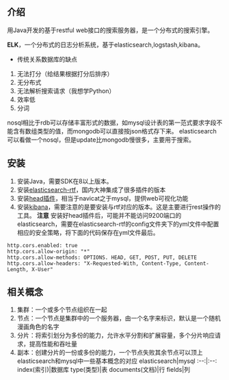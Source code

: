 ## 介绍
用Java开发的基于restful web接口的搜索服务器，是一个分布式的搜索引擎。

**ELK**，一个分布式的日志分析系统，基于elasticsearch,logstash,kibana。

* 传统关系数据库的缺点
1. 无法打分（给结果根据打分后排序）
2. 无分布式
3. 无法解析搜索请求（我想学Python）
4. 效率低
5. 分词

nosql相比于rdb可以存储丰富形式的数据，如mysql设计表的第一范式要求字段不能含有数组类型的值，而mongodb可以直接按json格式存下来。
elasticsearch可以看做一个nosql，但是update比mongodb慢很多，主要用于搜索。

## 安装
1. 安装Java，需要SDK在8以上版本。
2. 安装[elasticsearch-rtf](https://github.com/medcl/elasticsearch-rtf)，国内大神集成了很多插件的版本
3. 安装[head插件](https://github.com/mobz/elasticsearch-head)，相当于navicat之于mysql，提供web可视化功能
4. 安装[kibana](https://www.elastic.co/cn/downloads/kibana)，需要注意的是要安装与rtf对应的版本。这是主要进行rest操作的工具。
**注意** 安装好head插件后，可能并不能访问9200端口的elasticsearch，需要在elasticsearch-rtf的config文件夹下的yml文件中配置相应的安全策略，将下面的代码保存在yml文件最后。
```
http.cors.enabled: true
http.cors.allow-origin: "*"
http.cors.allow-methods: OPTIONS. HEAD, GET, POST, PUT, DELETE
http.cors.allow-headers: "X-Requested-With, Content-Type, Content-Length, X-User"
```
## 相关概念
1. 集群：一个或多个节点组织在一起
2. 节点：一个节点是集群中的一个服务器，由一个名字来标识，默认是一个随机漫画角色的名字
3. 分片：将索引划分为多份的能力，允许水平分割和扩展容量，多个分片响应请求，提高性能和吞吐量
4. 副本：创建分片的一份或多份的能力，一个节点失败其余节点可以顶上
elasticsearch和mysql中一些基本概念的对应
elasticsearch|mysql
:--:|:--:
index(索引)|数据库
type(类型)|表
documents(文档)|行
fields|列


